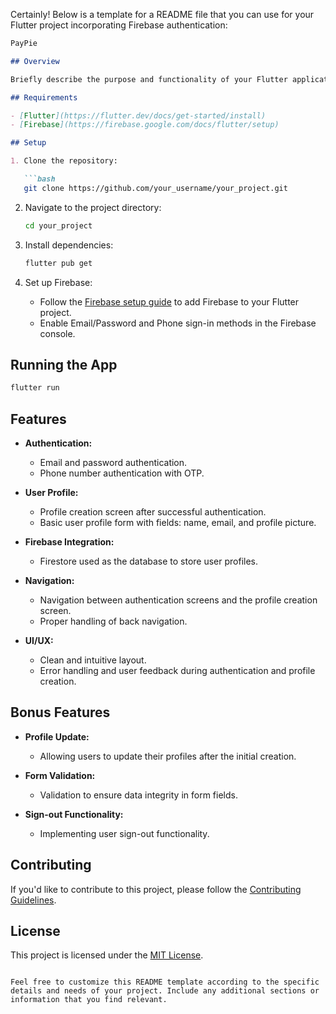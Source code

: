 Certainly! Below is a template for a README file that you can use for your Flutter project incorporating Firebase authentication:

```markdown
PayPie

## Overview

Briefly describe the purpose and functionality of your Flutter application that incorporates Firebase authentication.

## Requirements

- [Flutter](https://flutter.dev/docs/get-started/install)
- [Firebase](https://firebase.google.com/docs/flutter/setup)

## Setup

1. Clone the repository:

   ```bash
   git clone https://github.com/your_username/your_project.git
   ```

2. Navigate to the project directory:

   ```bash
   cd your_project
   ```

3. Install dependencies:

   ```bash
   flutter pub get
   ```

4. Set up Firebase:
   - Follow the [Firebase setup guide](https://firebase.google.com/docs/flutter/setup) to add Firebase to your Flutter project.
   - Enable Email/Password and Phone sign-in methods in the Firebase console.


## Running the App

```bash
flutter run
```

## Features

- **Authentication:**
  - Email and password authentication.
  - Phone number authentication with OTP.

- **User Profile:**
  - Profile creation screen after successful authentication.
  - Basic user profile form with fields: name, email, and profile picture.

- **Firebase Integration:**
  - Firestore used as the database to store user profiles.

- **Navigation:**
  - Navigation between authentication screens and the profile creation screen.
  - Proper handling of back navigation.

- **UI/UX:**
  - Clean and intuitive layout.
  - Error handling and user feedback during authentication and profile creation.

## Bonus Features

- **Profile Update:**
  - Allowing users to update their profiles after the initial creation.

- **Form Validation:**
  - Validation to ensure data integrity in form fields.

- **Sign-out Functionality:**
  - Implementing user sign-out functionality.

## Contributing

If you'd like to contribute to this project, please follow the [Contributing Guidelines](CONTRIBUTING.md).

## License

This project is licensed under the [MIT License](LICENSE).
```

Feel free to customize this README template according to the specific details and needs of your project. Include any additional sections or information that you find relevant.

